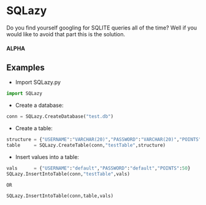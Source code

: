 # SQLazy
Do you find yourself googling for SQLITE queries all of the time? Well if you would like to avoid that part this is the solution.
#### ALPHA


## Examples

- Import SQLazy.py
```python
import SQLazy
```

- Create a database:
```python
conn = SQLazy.CreateDatabase("test.db")
```
- Create a table:
```python
structure = {"USERNAME":"VARCHAR(20)","PASSWORD":"VARCHAR(20)","POINTS":"INTEGER"}
table     = SQLazy.CreateTable(conn,"testTable",structure)

```
- Insert values into a table:
```python
vals      = {"USERNAME":"default","PASSWORD":"default","POINTS":50}
SQLazy.InsertIntoTable(conn,"testTable",vals)

OR

SQLazy.InsertIntoTable(conn,table,vals)
```
